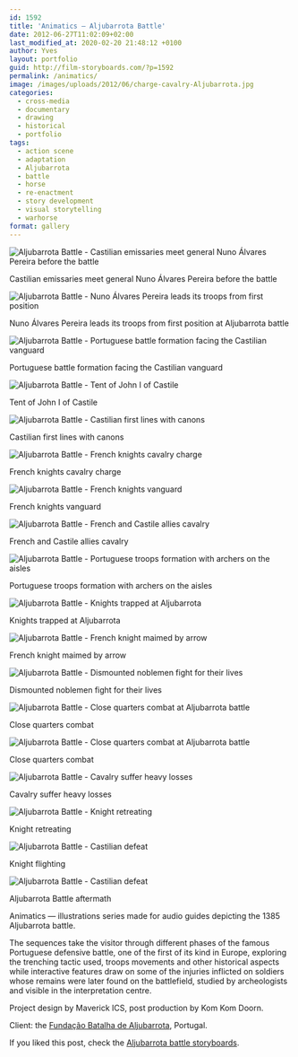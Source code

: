 ```yaml
---
id: 1592
title: 'Animatics — Aljubarrota Battle'
date: 2012-06-27T11:02:09+02:00
last_modified_at: 2020-02-20 21:48:12 +0100
author: Yves
layout: portfolio
guid: http://film-storyboards.com/?p=1592
permalink: /animatics/
image: /images/uploads/2012/06/charge-cavalry-Aljubarrota.jpg
categories:
  - cross-media
  - documentary
  - drawing
  - historical
  - portfolio
tags:
  - action scene
  - adaptation
  - Aljubarrota
  - battle
  - horse
  - re-enactment
  - story development
  - visual storytelling
  - warhorse
format: gallery
---
```


![Aljubarrota Battle - Castilian emissaries meet general Nuno Álvares Pereira before the battle](/images/uploads/2012/06/Aljubarrota-battle-general-confronts-emissaries.jpg)
<figcaption>Castilian emissaries meet general Nuno Álvares Pereira before the battle</figcaption>

![Aljubarrota Battle - Nuno Álvares Pereira leads its troops from first position](/images/uploads/2012/06/Nuno-Alvares-Pereira-troops-move.jpg)
<figcaption>Nuno Álvares Pereira leads its troops from first position at Aljubarrota battle</figcaption>

![Aljubarrota Battle - Portuguese battle formation facing the Castilian vanguard](/images/uploads/2012/06/Armies-position-bird-view-Aljubarrota-1.jpg)
<figcaption>Portuguese battle formation facing the Castilian vanguard</figcaption>

![Aljubarrota Battle - Tent of John I of Castile](/images/uploads/2012/06/John-of-Castile-tent.jpg)
<figcaption>Tent of John I of Castile</figcaption>

![Aljubarrota Battle - Castilian first lines with canons](/images/uploads/2012/06/animaticCastilianarmybirdviewAljubarrota.jpg)
<figcaption>Castilian first lines with canons</figcaption>

![Aljubarrota Battle - French knights cavalry charge](/images/uploads/2012/06/FrenchknightsassaultAljubarrota.jpg)
<figcaption>French knights cavalry charge</figcaption>

![Aljubarrota Battle - French knights vanguard](/images/uploads/2012/06/vangard-cavalry-Aljubarrota.jpg)
<figcaption>French knights vanguard</figcaption>

![Aljubarrota Battle - French and Castile allies cavalry](/images/uploads/2012/06/cronistas_vanguard.jpg)
<figcaption>French and Castile allies cavalry</figcaption>

![Aljubarrota Battle - Portuguese troops formation with archers on the aisles](/images/uploads/2012/06/Alubarrota-battle-helicopter-shot-1.jpg)
<figcaption>Portuguese troops formation with archers on the aisles</figcaption>

![Aljubarrota Battle - Knights trapped at Aljubarrota ](/images/uploads/2012/06/chevaliers-pieges-aljubarrota.jpg)
<figcaption>Knights trapped at Aljubarrota </figcaption>

![Aljubarrota Battle - French knight maimed by arrow](/images/uploads/2012/06/Arrowskill.jpg)
<figcaption>French knight maimed by arrow</figcaption>

![Aljubarrota Battle - Dismounted noblemen fight for their lives](/images/uploads/2012/06/animaticAljubarrotadismountednoblemen.jpg)
<figcaption>Dismounted noblemen fight for their lives</figcaption>

![Aljubarrota Battle - Close quarters combat at Aljubarrota battle](/images/uploads/2012/06/animaticswordfight.jpg)
<figcaption>Close quarters combat</figcaption>

![Aljubarrota Battle - Close quarters combat at Aljubarrota battle](/images/uploads/2012/06/animaticvangardfightatAljubarrota.jpg)
<figcaption>Close quarters combat</figcaption>

![Aljubarrota Battle - Cavalry suffer heavy losses](/images/uploads/2012/06/animaticcavalryheavyloss.jpg)
<figcaption>Cavalry suffer heavy losses</figcaption>

![Aljubarrota Battle - Knight retreating](/images/uploads/2012/06/animaticknightsretreat.jpg)
<figcaption>Knight retreating</figcaption>

![Aljubarrota Battle - Castilian defeat](/images/uploads/2012/06/chevalier-defaite-aljubarrota.jpg)
<figcaption>Knight flighting</figcaption>

![Aljubarrota Battle - Castilian defeat](/images/uploads/2012/06/animaticbattleaftermath.jpg)
<figcaption>Aljubarrota Battle aftermath</figcaption>


<div class="lh-copy measure-wide">

Animatics — illustrations series made for audio guides depicting the 1385 Aljubarrota battle.

The sequences take the visitor through different phases of the famous Portuguese defensive battle, one of the first of its kind in Europe, exploring the trenching tactic used, troops movements and other historical aspects while interactive features draw on some of the injuries inflicted on soldiers whose remains were later found on the battlefield, studied by archeologists and visible in the interpretation centre.

Project design by Maverick ICS, post production by Kom Kom Doorn.

Client: the [Fundação Batalha de Aljubarrota](http://www.fundacao-aljubarrota.pt "Battle of Aljubarrota Interpretation Centre"), Portugal.


If you liked this post, check the [Aljubarrota battle storyboards](/aljubarrota-battle/ "Animatics").

</div>
